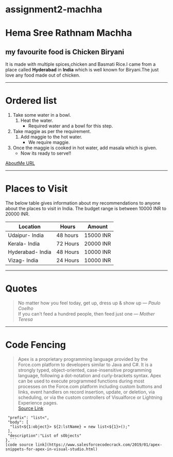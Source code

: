 # assignment2-machha
# Hema Sree Rathnam Machha
## my favourite food is Chicken Biryani  

It is made with multiple spices,chicken and Basmati Rice.I came from a place called **Hyderabad** in **India** which is well known for Biryani.The just love any food made out of chicken.

--------
# Ordered list    

1. Take some water in a bowl.
    1. Heat the water.
        - Required water and a bowl for this step.
2. Take maggie as per the requirement.
    1. Add maggie to the hot water.
        - We require maggie.
3. Once the maggie is cooked in hot water, add masala which is given.
    - Now its ready to serve!!  

[AboutMe URL](AboutMe.md)

------  
# Places to Visit
The below table gives information about my recommendations to anyone about the places to visit in India. The budget range is between 10000 INR to 20000 INR.  

| Location         | Hours    | Amount    |
|------------------|----------|-----------|
| Udaipur- India   | 48 hours | 15000 INR |
| Kerala- India    | 72 Hours | 20000 INR |
| Hyderabad- India | 48 Hours | 10000 INR |
| Vizag- India     | 24 Hours | 10000 INR |  
---------
# Quotes
> No matter how you feel today, get up, dress up & show up  ― *Paulo Coelho*  
> If you can't feed a hundred people, then feed just one  ― *Mother Teresa*  
---------
# Code Fencing
> Apex is a proprietary programming language provided by the Force.com platform to developers similar to Java and C#. It is a strongly typed, object-oriented, case-insensitive programming language, following a dot-notation and curly-brackets syntax. Apex can be used to execute programmed functions during most processes on the Force.com platform including custom buttons and links, event handlers on record insertion, update, or deletion, via scheduling, or via the custom controllers of Visualforce or Lightning Experience pages.  
[Source Link](https://en.wikipedia.org/wiki/Salesforce#Apex)  
```"List_Apex": {
 "prefix": "list<",
 "body": [
  "list<${1:object}> ${2:lstName} = new list<${1}>();"
 ],
 "description":"List of sObjects"
},```  
[code source link](https://www.salesforcecodecrack.com/2019/01/apex-snippets-for-apex-in-visual-studio.html)
